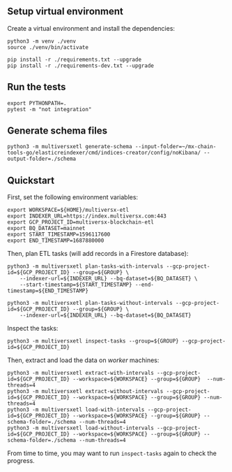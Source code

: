 
## Setup virtual environment

Create a virtual environment and install the dependencies:

```
python3 -m venv ./venv
source ./venv/bin/activate

pip install -r ./requirements.txt --upgrade
pip install -r ./requirements-dev.txt --upgrade
```

## Run the tests

```
export PYTHONPATH=.
pytest -m "not integration"
```

## Generate schema files

```
python3 -m multiversxetl generate-schema --input-folder=~/mx-chain-tools-go/elasticreindexer/cmd/indices-creator/config/noKibana/ --output-folder=./schema
```

## Quickstart

First, set the following environment variables:

```
export WORKSPACE=${HOME}/multiversx-etl
export INDEXER_URL=https://index.multiversx.com:443
export GCP_PROJECT_ID=multiversx-blockchain-etl
export BQ_DATASET=mainnet
export START_TIMESTAMP=1596117600
export END_TIMESTAMP=1687880000
```

Then, plan ETL tasks (will add records in a Firestore database):

```
python3 -m multiversxetl plan-tasks-with-intervals --gcp-project-id=${GCP_PROJECT_ID} --group=${GROUP} \
    --indexer-url=${INDEXER_URL} --bq-dataset=${BQ_DATASET} \
    --start-timestamp=${START_TIMESTAMP} --end-timestamp=${END_TIMESTAMP}

python3 -m multiversxetl plan-tasks-without-intervals --gcp-project-id=${GCP_PROJECT_ID} --group=${GROUP} \
    --indexer-url=${INDEXER_URL} --bq-dataset=${BQ_DATASET}
```

Inspect the tasks:

```
python3 -m multiversxetl inspect-tasks --group=${GROUP} --gcp-project-id=${GCP_PROJECT_ID}
```

Then, extract and load the data on _worker_ machines:

```
python3 -m multiversxetl extract-with-intervals --gcp-project-id=${GCP_PROJECT_ID} --workspace=${WORKSPACE} --group=${GROUP}  --num-threads=4
python3 -m multiversxetl extract-without-intervals --gcp-project-id=${GCP_PROJECT_ID} --workspace=${WORKSPACE} --group=${GROUP} --num-threads=4
python3 -m multiversxetl load-with-intervals --gcp-project-id=${GCP_PROJECT_ID} --workspace=${WORKSPACE} --group=${GROUP} --schema-folder=./schema --num-threads=4
python3 -m multiversxetl load-without-intervals --gcp-project-id=${GCP_PROJECT_ID} --workspace=${WORKSPACE} --group=${GROUP} --schema-folder=./schema --num-threads=4
```

From time to time, you may want to run `inspect-tasks` again to check the progress.
